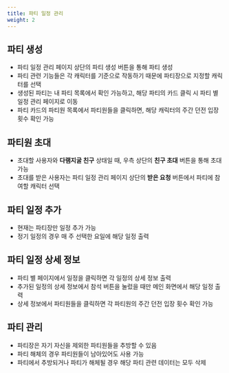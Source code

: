 ```yaml
---
title: 파티 일정 관리
weight: 2
---
```

## 파티 생성
- 파티 일정 관리 페이지 상단의 파티 생성 버튼을 통해 파티 생성
- 파티 관련 기능들은 각 캐릭터를 기준으로 작동하기 때문에 파티장으로 지정할 캐릭터를 선택
- 생성된 파티는 내 파티 목록에서 확인 가능하고, 해당 파티의 카드 클릭 시 파티 별 일정 관리 페이지로 이동
- 파티 카드의 파티원 목록에서 파티원들을 클릭하면, 해당 캐릭터의 주간 던전 입장 횟수 확인 가능

## 파티원 초대
- 초대할 사용자와 **다램지굴 친구** 상태일 때, 우측 상단의 **친구 초대** 버튼을 통해 초대 가능
- 초대를 받은 사용자는 파티 일정 관리 페이지 상단의 **받은 요청** 버튼에서 파티에 참여할 캐릭터 선택

## 파티 일정 추가
- 현재는 파티장만 일정 추가 가능
- 정기 일정의 경우 매 주 선택한 요일에 해당 일정 출력

## 파티 일정 상세 정보
- 파티 별 페이지에서 일정을 클릭하면 각 일정의 상세 정보 출력
- 추가된 일정의 상세 정보에서 참석 버튼을 눌렀을 때만 메인 화면에서 해당 일정 출력
- 상세 정보에서 파티원들을 클릭하면 각 파티원의 주간 던전 입장 횟수 확인 가능

## 파티 관리
- 파티장은 자기 자신을 제외한 파티원들을 추방할 수 있음
- 파티 해체의 경우 파티원들이 남아있어도 사용 가능
- 파티에서 추방되거나 파티가 해체될 경우 해당 파티 관련 데이터는 모두 삭제